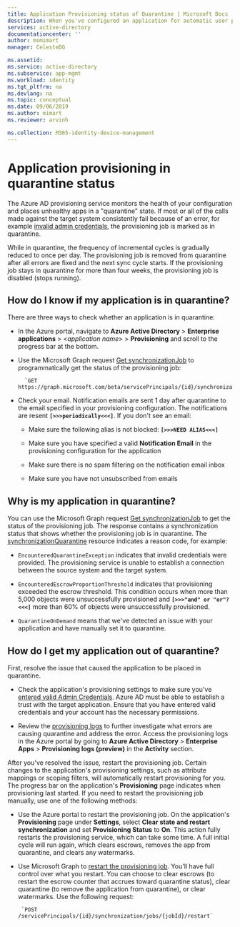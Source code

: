 ```yaml
---
title: Application Provisioning status of Quarantine | Microsoft Docs
description: When you've configured an application for automatic user provisioning, learn what a provisioning status of Quarantine means and how to clear it.
services: active-directory
documentationcenter: ''
author: msmimart
manager: CelesteDG

ms.assetid: 
ms.service: active-directory
ms.subservice: app-mgmt
ms.workload: identity
ms.tgt_pltfrm: na
ms.devlang: na
ms.topic: conceptual
ms.date: 09/06/2019
ms.author: mimart
ms.reviewer: arvinh

ms.collection: M365-identity-device-management
---
```


# Application provisioning in quarantine status

The Azure AD provisioning service monitors the health of your configuration and places unhealthy apps in a "quarantine" state. If most or all of the calls made against the target system consistently fail because of an error, for example [invalid admin credentials](link), the provisioning job is marked as in quarantine.

While in quarantine, the frequency of incremental cycles is gradually reduced to once per day. The provisioning job is removed from quarantine after all errors are fixed and the next sync cycle starts. If the provisioning job stays in quarantine for more than four weeks, the provisioning job is disabled (stops running).

## How do I know if my application is in quarantine?

There are three ways to check whether an application is in quarantine:
  
- In the Azure portal, navigate to **Azure Active Directory** > **Enterprise applications** > &lt;*application name*&gt; > **Provisioning** and scroll to the progress bar at the bottom.  

- Use the Microsoft Graph request [Get synchronizationJob](https://docs.microsoft.com/graph/api/synchronization-synchronizationjob-get?view=graph-rest-beta&tabs=http) to programmatically get the status of the provisioning job:

        `GET https://graph.microsoft.com/beta/servicePrincipals/{id}/synchronization/jobs/{jobId}/`

- Check your email. Notification emails are sent 1 day after quarantine to the email specified in your provisioning configuration. The notifications are resent **`[>>>periodically<<<]`**. If you don't see an email:

  - Make sure the following alias is not blocked: **`[>>>NEED ALIAS<<<]`**

  - Make sure you have specified a valid **Notification Email** in the provisioning configuration for the application
  - Make sure there is no spam filtering on the notification email inbox
  - Make sure you have not unsubscribed from emails

## Why is my application in quarantine?

You can use the Microsoft Graph request [Get synchronizationJob](https://docs.microsoft.com/graph/api/synchronization-synchronizationjob-get?view=graph-rest-beta&tabs=http) to get the status of the provisioning job. The response contains a synchronization status that shows whether the provisioning job is in quarantine. The [synchronizationQuarantine](https://docs.microsoft.com/graph/api/resources/synchronization-quarantine?view=graph-rest-beta) resource indicates a reason code, for example:

- `EncounteredQuarantineException` indicates that invalid credentials were provided. The provisioning service is unable to establish a connection between the source system and the target system.

- `EncounteredEscrowProportionThreshold` indicates that provisioning exceeded the escrow threshold. This condition occurs when more than 5,000 objects were unsuccessfully provisioned and **`[>>>"and" or "or"?<<<]`** more than 60% of objects were unsuccessfully provisioned.

- `QuarantineOnDemand` means that we've detected an issue with your application and have manually set it to quarantine.

## How do I get my application out of quarantine?

First, resolve the issue that caused the application to be placed in quarantine.

- Check the application's provisioning settings to make sure you've [entered valid Admin Credentials](configure-automatic-user-provisioning-portal.md#configuring-automatic-user-account-provisioning). Azure AD must be able to establish a trust with the target application. Ensure that you have entered valid credentials and your account has the necessary permissions.

- Review the [provisioning logs](https://docs.microsoft.com/azure/active-directory/reports-monitoring/concept-provisioning-logs) to further investigate what errors are causing quarantine and address the error. Access the provisioning logs in the Azure portal by going to **Azure Active Directory** &gt; **Enterprise Apps** &gt; **Provisioning logs (preview)** in the **Activity** section.

After you've resolved the issue, restart the provisioning job. Certain changes to the application's provisioning settings, such as attribute mappings or scoping filters, will automatically restart provisioning for you. The progress bar on the application's **Provisioning** page indicates when provisioning last started. If you need to restart the provisioning job manually, use one of the following methods:  

- Use the Azure portal to restart the provisioning job. On the application's **Provisioning** page under **Settings**, select **Clear state and restart synchronization** and set **Provisioning Status** to **On**. This action fully restarts  the provisioning service, which can take some time. A full initial cycle will run again, which clears escrows, removes the app from quarantine, and clears any watermarks.

- Use Microsoft Graph to [restart the provisioning job](https://docs.microsoft.com/en-us/graph/api/synchronization-synchronizationjob-restart?view=graph-rest-beta&tabs=http). You'll have full control over what you restart. You can choose to clear escrows (to restart the escrow counter that accrues toward quarantine status), clear quarantine (to remove the application from quarantine), or clear watermarks. Use the following request:
 
       `POST /servicePrincipals/{id}/synchronization/jobs/{jobId}/restart`